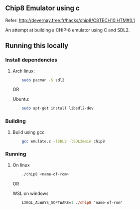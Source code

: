 ## Chip8 Emulator using c

Refer: http://devernay.free.fr/hacks/chip8/C8TECH10.HTM#0.1

An attempt at building a CHIP-8 emulator using C and SDL2.

## Running this locally

### Install dependencies

1) Arch linux:
    ```sh
        sudo pacman -S sdl2
    ```
    
    OR

    Ubuntu:
    ```sh
        sudo apt-get install libsdl2-dev
    ```

### Building
1) Build using gcc

    ```sh
        gcc emulate.c -lSDL2 -lSDL2main chip8
    ```

### Running

1) On linux
    ```sh
        ./chip8 <name-of-rom>
    ```

    OR

    WSL on windows
    ```ps
        LIBGL_ALWAYS_SOFTWARE=1 ./chip8 'name-of-rom'
    ```